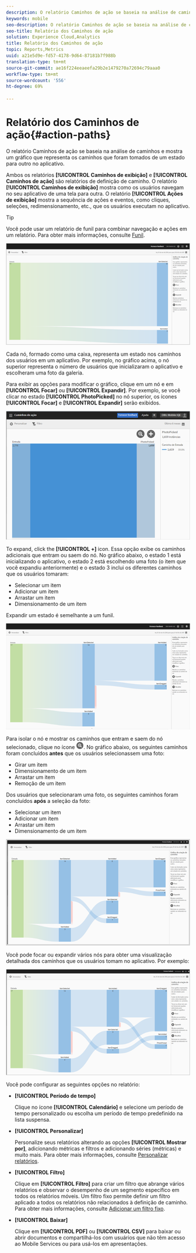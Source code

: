 ```yaml
---
description: O relatório Caminhos de ação se baseia na análise de caminhos e mostra um gráfico que representa os caminhos que foram tomados de um estado para outro no aplicativo.
keywords: mobile
seo-description: O relatório Caminhos de ação se baseia na análise de caminhos e mostra um gráfico que representa os caminhos que foram tomados de um estado para outro no aplicativo.
seo-title: Relatório dos Caminhos de ação
solution: Experience Cloud,Analytics
title: Relatório dos Caminhos de ação
topic: Reports,Metrics
uuid: a21e5d9e-fd57-4178-9d64-87181b7f988b
translation-type: tm+mt
source-git-commit: ae16f224eeaeefa29b2e1479270a72694c79aaa0
workflow-type: tm+mt
source-wordcount: '556'
ht-degree: 69%

---
```



# Relatório dos Caminhos de ação{#action-paths}

O relatório Caminhos de ação se baseia na análise de caminhos e mostra um gráfico que representa os caminhos que foram tomados de um estado para outro no aplicativo.

Ambos os relatórios **[!UICONTROL Caminhos de exibição]** e **[!UICONTROL Caminhos de ação]** são relatórios de definição de caminho. O relatório **[!UICONTROL Caminhos de exibição]** mostra como os usuários navegam no seu aplicativo de uma tela para outra. O relatório **[!UICONTROL Ações de exibição]** mostra a sequência de ações e eventos, como cliques, seleções, redimensionamento, etc., que os usuários executam no aplicativo.

>[!TIP]
>
>Você pode usar um relatório de funil para combinar navegação e ações em um relatório. Para obter mais informações, consulte [Funil](/help/using/usage/reports-funnel.md).

![](assets/action_paths.png)

Cada nó, formado como uma caixa, representa um estado nos caminhos dos usuários em um aplicativo. Por exemplo, no gráfico acima, o nó superior representa o número de usuários que inicializaram o aplicativo e escolheram uma foto da galeria.

Para exibir as opções para modificar o gráfico, clique em um nó e em **[!UICONTROL Focar]** ou **[!UICONTROL Expandir]**. Por exemplo, se você clicar no estado **[!UICONTROL PhotoPicked]** no nó superior, os ícones **[!UICONTROL Focar]** e **[!UICONTROL Expandir]** serão exibidos.

![](assets/action_paths_icons.png)

To expand, click the **[!UICONTROL +]** icon. Essa opção exibe os caminhos adicionais que entram ou saem do nó. No gráfico abaixo, o estado 1 está inicializando o aplicativo, o estado 2 está escolhendo uma foto (o item que você expandiu anteriormente) e o estado 3 inclui os diferentes caminhos que os usuários tomaram:

* Selecionar um item
* Adicionar um item
* Arrastar um item
* Dimensionamento de um item

Expandir um estado é semelhante a um funil.

![expansão do caminho de ação](assets/action_paths_expand.png)

Para isolar o nó e mostrar os caminhos que entram e saem do nó selecionado, clique no ícone ![focus icon](assets/icon_focus.png). No gráfico abaixo, os seguintes caminhos foram concluídos **antes** que os usuários selecionassem uma foto:

* Girar um item
* Dimensionamento de um item
* Arrastar um item
* Remoção de um item

Dos usuários que selecionaram uma foto, os seguintes caminhos foram concluídos **após** a seleção da foto:

* Selecionar um item
* Adicionar um item
* Arrastar um item
* Dimensionamento de um item

![foco do caminho de ação](assets/action_paths_focus.png)

Você pode focar ou expandir vários nós para obter uma visualização detalhada dos caminhos que os usuários tomam no aplicativo. Por exemplo:

![caminho de ação múltiplo](assets/action_paths_mult.png)

Você pode configurar as seguintes opções no relatório:

* **[!UICONTROL Período de tempo]**

   Clique no ícone **[!UICONTROL Calendário]** e selecione um período de tempo personalizado ou escolha um período de tempo predefinido na lista suspensa.

* **[!UICONTROL Personalizar]**

   Personalize seus relatórios alterando as opções **[!UICONTROL Mostrar por]**, adicionando métricas e filtros e adicionando séries (métricas) e muito mais. Para obter mais informações, consulte [Personalizar relatórios](/help/using/usage/reports-customize/reports-customize.md).

* **[!UICONTROL Filtro]**

   Clique em **[!UICONTROL Filtro]** para criar um filtro que abrange vários relatórios e observar o desempenho de um segmento específico em todos os relatórios móveis. Um filtro fixo permite definir um filtro aplicado a todos os relatórios não relacionados à definição de caminho. Para obter mais informações, consulte [Adicionar um filtro fixo](/help/using/usage/reports-customize/t-sticky-filter.md).

* **[!UICONTROL Baixar]**

   Clique em **[!UICONTROL PDF]** ou **[!UICONTROL CSV]** para baixar ou abrir documentos e compartilhá-los com usuários que não têm acesso ao Mobile Services ou para usá-los em apresentações.